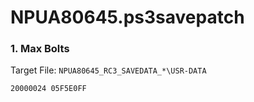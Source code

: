 # NPUA80645.ps3savepatch

### 1. Max Bolts

Target File: `NPUA80645_RC3_SAVEDATA_*\USR-DATA`

```
20000024 05F5E0FF
```

